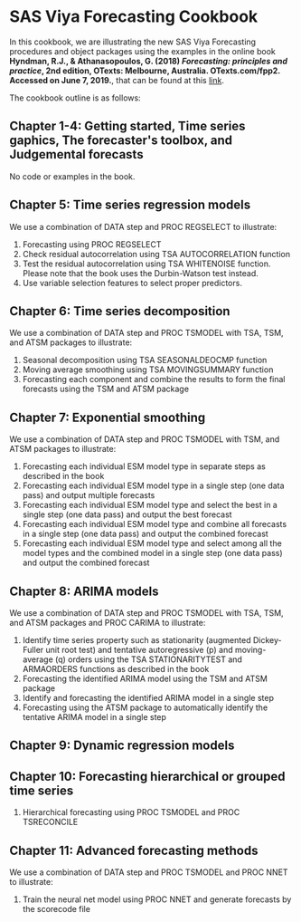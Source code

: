 SAS Viya Forecasting Cookbook
=============================

In this cookbook, we are illustrating the new SAS Viya Forecasting procedures and object packages using the examples in the online book **Hyndman, R.J., & Athanasopoulos, G. (2018) *Forecasting: principles and practice*, 2nd edition, OTexts: Melbourne, Australia. OTexts.com/fpp2. Accessed on June 7, 2019.**, that can be found at this [link](https://otexts.com/fpp2/).

The cookbook outline is as follows:

## Chapter 1-4: Getting started, Time series gaphics, The forecaster's toolbox, and Judgemental forecasts
No code or examples in the book.

## Chapter 5: Time series regression models
We use a combination of DATA step and PROC REGSELECT to illustrate:
1. Forecasting using PROC REGSELECT
2. Check residual autocorrelation using TSA AUTOCORRELATION function
3. Test the residual autocorrelation using TSA WHITENOISE function. Please note that the book uses the Durbin-Watson test instead.
4. Use variable selection features to select proper predictors.

## Chapter 6: Time series decomposition
We use a combination of DATA step and PROC TSMODEL with TSA, TSM, and ATSM packages to illustrate:
1. Seasonal decomposition using TSA SEASONALDEOCMP function
2. Moving average smoothing using TSA MOVINGSUMMARY function
3. Forecasting each component and combine the results to form the final forecasts using the TSM and ATSM package

## Chapter 7: Exponential smoothing
We use a combination of DATA step and PROC TSMODEL with TSM, and ATSM packages to illustrate:
1. Forecasting each individual ESM model type in separate steps as described in the book
2. Forecasting each individual ESM model type in a single step (one data pass) and output multiple forecasts
3. Forecasting each individual ESM model type and select the best in a single step (one data pass) and output the best forecast
4. Forecasting each individual ESM model type and combine all forecasts in a single step (one data pass) and output the combined forecast
5. Forecasting each individual ESM model type and select among all the model types and the combined model in a single step (one data pass) and output the combined forecast

## Chapter 8: ARIMA models
We use a combination of DATA step and PROC TSMODEL with TSA, TSM, and ATSM packages and PROC CARIMA to illustrate:
1. Identify time series property such as stationarity (augmented Dickey-Fuller unit root test) and tentative autoregressive (p) and moving-average (q) orders using the TSA STATIONARITYTEST and ARMAORDERS functions as described in the book 
2. Forecasting the identified ARIMA model using the TSM and ATSM package 
3. Identify and forecasting the identified ARIMA model in a single step 
4. Forecasting using the ATSM package to automatically identify the tentative ARIMA model in a single step

## Chapter 9: Dynamic regression models

## Chapter 10: Forecasting hierarchical or grouped time series
1. Hierarchical forecasting using PROC TSMODEL and PROC TSRECONCILE

## Chapter 11: Advanced forecasting methods
We use a combination of DATA step and PROC TSMODEL and PROC NNET to illustrate:
1. Train the neural net model using PROC NNET and generate forecasts by the scorecode file